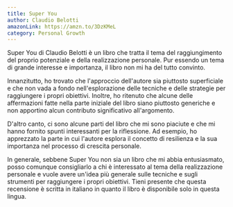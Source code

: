 ```yaml
---
title: Super You
author: Claudio Belotti
amazonLink: https://amzn.to/3DzKMeL
category: Personal Growth
---
```

Super You di Claudio Belotti è un libro che tratta il tema del raggiungimento del proprio potenziale e della realizzazione personale. Pur essendo un tema di grande interesse e importanza, il libro non mi ha del tutto convinto.

Innanzitutto, ho trovato che l'approccio dell'autore sia piuttosto superficiale e che non vada a fondo nell'esplorazione delle tecniche e delle strategie per raggiungere i propri obiettivi. Inoltre, ho ritenuto che alcune delle affermazioni fatte nella parte iniziale del libro siano piuttosto generiche e non apportino alcun contributo significativo all'argomento.

D'altro canto, ci sono alcune parti del libro che mi sono piaciute e che mi hanno fornito spunti interessanti per la riflessione. Ad esempio, ho apprezzato la parte in cui l'autore esplora il concetto di resilienza e la sua importanza nel processo di crescita personale.

In generale, sebbene Super You non sia un libro che mi abbia entusiasmato, posso comunque consigliarlo a chi è interessato al tema della realizzazione personale e vuole avere un'idea più generale sulle tecniche e sugli strumenti per raggiungere i propri obiettivi. Tieni presente che questa recensione è scritta in italiano in quanto il libro è disponibile solo in questa lingua.